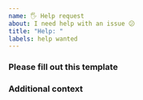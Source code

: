```yaml
---
name: 🖐 Help request
about: I need help with an issue 😕
title: "Help: "
labels: help wanted
---
```


### Please fill out this template

<!-- A clear and concise description of what the problem is. Ex. I need help with [...] -->


### Additional context

<!-- Add any other context or screenshots about the feature request here. -->
